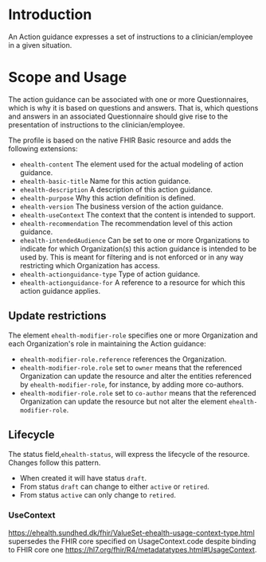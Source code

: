 # Introduction
An Action guidance expresses a set of instructions to a clinician/employee in a given situation.

# Scope and Usage
The action guidance can be associated with one or more Questionnaires, which is why it is based on questions and answers. That is, which questions and answers in an associated Questionnaire should give rise to the presentation of instructions to the clinician/employee.

The profile is based on the native FHIR Basic resource and adds the following extensions:
* `ehealth-content` The element used for the actual modeling of action guidance.
* `ehealth-basic-title` Name for this action guidance.
* `ehealth-description` A description of this action guidance.
* `ehealth-purpose` Why this action definition is defined.
* `ehealth-version` The business version of the action guidance.
* `ehealth-useContext` The context that the content is intended to support.
* `ehealth-recommendation` The recommendation level of this action guidance.
* `ehealth-intendedAudience` Can be set to one or more Organizations to indicate for which Organization(s) this action guidance is intended to be used by. This is meant for filtering and is not enforced or in any way restricting which Organization has access.
* `ehealth-actionguidance-type` Type of action guidance.
* `ehealth-actionguidance-for` A reference to a resource for which this action guidance applies.

## Update restrictions
The element `ehealth-modifier-role` specifies one or more Organization and each Organization's role in maintaining
the Action guidance:

* `ehealth-modifier-role.reference` references the Organization.
* `ehealth-modifier-role.role` set to `owner` means that the referenced Organization can update the resource
  and alter the entities referenced by `ehealth-modifier-role`, for instance, by adding more co-authors.
* `ehealth-modifier-role.role` set to `co-author` means that the referenced Organization can update the resource
  but not alter the element `ehealth-modifier-role`.

## Lifecycle
The status field,`ehealth-status`, will express the lifecycle of the resource. Changes follow this pattern.
  - When created it will have status `draft`.
  - From status `draft` can change to either `active` or `retired`.
  - From status `active` can only change to `retired`.

### UseContext
https://ehealth.sundhed.dk/fhir/ValueSet-ehealth-usage-context-type.html supersedes the FHIR core specified on UsageContext.code despite binding to FHIR core one https://hl7.org/fhir/R4/metadatatypes.html#UsageContext.